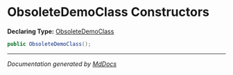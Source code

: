﻿<!--  
 =================================================================   
   Auto-Generated:   
   The contents of this file were generated by a tool.  
   Changes to this file may be list if the file is regenerated  
 =================================================================   
-->

# ObsoleteDemoClass Constructors

**Declaring Type:** [ObsoleteDemoClass](../index.md)

```csharp
public ObsoleteDemoClass();
```
___

*Documentation generated by [MdDocs](https://github.com/ap0llo/mddocs)*
